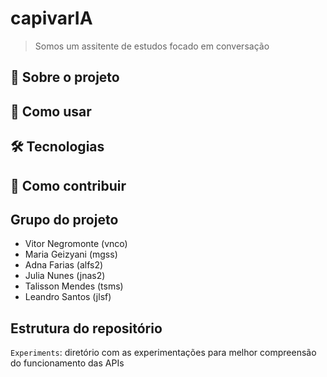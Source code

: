 # capivarIA
> Somos um assitente de estudos focado em conversação

## 🌱 Sobre o projeto

## 🔎 Como usar

## 🛠️ Tecnologias

## 🤝 Como contribuir

## Grupo do projeto
- Vitor Negromonte (vnco)
- Maria Geizyani (mgss)
- Adna Farias (alfs2)
- Julia Nunes (jnas2)
- Talisson Mendes (tsms)
- Leandro Santos (jlsf)

## Estrutura do repositório

``Experiments``: diretório com as experimentações para melhor compreensão do funcionamento das APIs